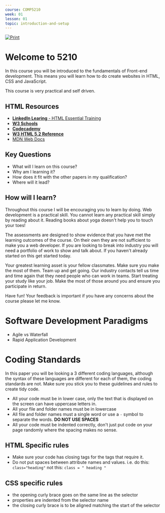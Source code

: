 ```yaml
---
course: COMP5210
week: 01
lesson: 01
topic: introduction-and-setup
---
```


[![Print](https://img.shields.io/badge/DOWNLOAD_PDF-CLICK_HERE-blue.svg)](https://github.com/ToiOhomaiBCS/COMP5210-Course-Material/raw/master/week01/session01/readme.pdf)


# Welcome to 5210

In this course you will be introduced to the fundamentals of Front-end development. This means you will learn how to do create websites in HTML, CSS and JavaScript.

This course is very practical and self driven. 

## HTML Resources

* [**LinkedIn Learing** - HTML Essential Training](https://www.linkedin.com/learning/html-essential-training)
* [**W3 Schools**](https://www.w3schools.com/)
* [**Codecademy**](https://www.codecademy.com/learn/learn-html)
* [**W3 HTML 5.2 Reference**](https://www.w3.org/TR/html5/)
* [MDN Web Docs](https://developer.mozilla.org/en-US/)

## Key Questions

* What will I learn on this course?
* Why am I learning it?
* How does it fit with the other papers in my qualification?
* Where will it lead?

## How will I learn?
Throughout this course I will be encouraging you to learn by doing. Web development is a practical skill. You cannot learn any practical skill simply by reading about it. Reading books about yoga doesn't help you to touch your toes!

The assessments are designed to show evidence that you have met the learning outcomes of the course. On their own they are not sufficient to make you a web developer. If you are looking to break into industry you will need a portfolio of work to show and talk about. If you haven't already started on this get started today.

Your greatest learning asset is your fellow classmates. Make sure you make the most of them. Team up and get going. Our industry contacts tell us time and time again that they need people who can work in teams. Start treating your study like your job. Make the most of those around you and ensure you participate in return.

Have fun! Your feedback is important if you have any concerns about the course please let me know.

# Software Development Paradigms

* Agile vs Waterfall
* Rapid Application Development

# Coding Standards

In this paper you will be looking a 3 different coding languages, although the syntax of these languages are different for each of them, the coding standards are not. Make sure you stick you to these guidelines and rules to create tidy code.

* All your code must be in lower case, only the text that is displayed on the screen can have uppercase letters in.
* All your file and folder names must be in lowercase
* All file and folder names must a single word or use a `-` symbol to separate the words. **DO NOT USE SPACES**
* All your code must be indented correctly, don't just put code on your page randomly where the spacing makes no sense.

## HTML Specific rules
* Make sure your code has closing tags for the tags that require it.
* Do not put spaces between attribute names and values. i.e. do this: `class="heading"` not this: `class = " heading "`

## CSS specific rules
* the opening curly brace goes on the same line as the selector
* properties are indented from the selector name
* the closing curly brace is to be aligned matching the start of the selector

